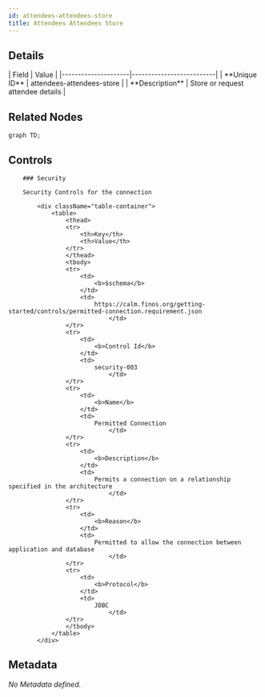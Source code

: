 ```yaml
---
id: attendees-attendees-store
title: Attendees Attendees Store
---
```


## Details

<div className="table-container">
| Field               | Value                    |
|---------------------|--------------------------|
| **Unique ID**       | attendees-attendees-store                   |
| **Description**      |  Store or request attendee details   |
</div>

## Related Nodes

```mermaid
graph TD;

```

## Controls

        ### Security

        Security Controls for the connection

            <div className="table-container">
                <table>
                    <thead>
                    <tr>
                        <th>Key</th>
                        <th>Value</th>
                    </tr>
                    </thead>
                    <tbody>
                    <tr>
                        <td>
                            <b>$schema</b>
                        </td>
                        <td>
                            https://calm.finos.org/getting-started/controls/permitted-connection.requirement.json
                                </td>
                    </tr>
                    <tr>
                        <td>
                            <b>Control Id</b>
                        </td>
                        <td>
                            security-003
                                </td>
                    </tr>
                    <tr>
                        <td>
                            <b>Name</b>
                        </td>
                        <td>
                            Permitted Connection
                                </td>
                    </tr>
                    <tr>
                        <td>
                            <b>Description</b>
                        </td>
                        <td>
                            Permits a connection on a relationship specified in the architecture
                                </td>
                    </tr>
                    <tr>
                        <td>
                            <b>Reason</b>
                        </td>
                        <td>
                            Permitted to allow the connection between application and database
                                </td>
                    </tr>
                    <tr>
                        <td>
                            <b>Protocol</b>
                        </td>
                        <td>
                            JDBC
                                </td>
                    </tr>
                    </tbody>
                </table>
            </div>

## Metadata

_No Metadata defined._
